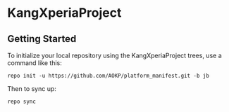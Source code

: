 KangXperiaProject
===================

Getting Started
-----------------

To initialize your local repository using the KangXperiaProject trees, use a command like this:

    repo init -u https://github.com/AOKP/platform_manifest.git -b jb

Then to sync up:

    repo sync